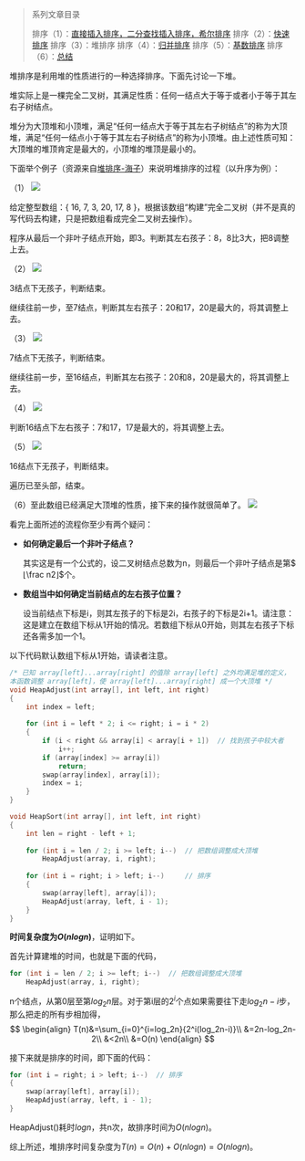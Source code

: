 > 系列文章目录
>
> 排序（1）：[直接插入排序，二分查找插入排序，希尔排序](https://subetter.com/articles/2018/05/insert-sort.html)
> 排序（2）：[快速排序](https://subetter.com/articles/2018/06/quick-sort.html)
> 排序（3）：堆排序
> 排序（4）：[归并排序](https://subetter.com/articles/2018/06/merge-sort.html)
> 排序（5）：[基数排序](https://subetter.com/articles/2018/06/radix-sort.html)
> 排序（6）：[总结](https://subetter.com/articles/2018/06/sort-summary.html)

堆排序是利用堆的性质进行的一种选择排序。下面先讨论一下堆。

堆实际上是一棵完全二叉树，其满足性质：任何一结点大于等于或者小于等于其左右子树结点。

堆分为大顶堆和小顶堆，满足“任何一结点大于等于其左右子树结点”的称为大顶堆，满足“任何一结点小于等于其左右子树结点”的称为小顶堆。由上述性质可知：大顶堆的堆顶肯定是最大的，小顶堆的堆顶是最小的。

下面举个例子（资源来自[堆排序-海子](http://www.cnblogs.com/dolphin0520/archive/2011/10/06/2199741.html)）来说明堆排序的过程（以升序为例）：

（1）
![](https://subetter.com/images/figures/20180607_01.jpg)

给定整型数组：{ 16, 7, 3, 20, 17, 8 }，根据该数组“构建”完全二叉树（并不是真的写代码去构建，只是把数组看成完全二叉树去操作）。

程序从最后一个非叶子结点开始，即3。判断其左右孩子：8，8比3大，把8调整上去。

（2）
![](https://subetter.com/images/figures/20180607_02.jpg)

3结点下无孩子，判断结束。

继续往前一步，至7结点，判断其左右孩子：20和17，20是最大的，将其调整上去。

（3）
![](https://subetter.com/images/figures/20180607_03.jpg)

7结点下无孩子，判断结束。

继续往前一步，至16结点，判断其左右孩子：20和8，20是最大的，将其调整上去。

（4）
![](https://subetter.com/images/figures/20180607_04.jpg)

判断16结点下左右孩子：7和17，17是最大的，将其调整上去。

（5）
![](https://subetter.com/images/figures/20180607_05.jpg)

16结点下无孩子，判断结束。

遍历已至头部，结束。

（6）至此数组已经满足大顶堆的性质，接下来的操作就很简单了。
![](https://subetter.com/images/figures/20180607_06.jpg)

看完上面所述的流程你至少有两个疑问：
* **如何确定最后一个非叶子结点？**

  其实这是有一个公式的，设二叉树结点总数为n，则最后一个非叶子结点是第$⌊\frac n2⌋$个。

* **数组当中如何确定当前结点的左右孩子位置？**

  设当前结点下标是i，则其左孩子的下标是2i，右孩子的下标是2i+1。请注意：这是建立在数组下标从1开始的情况。若数组下标从0开始，则其左右孩子下标还各需多加一个1。

以下代码默认数组下标从1开始，请读者注意。


```c++
/* 已知 array[left]...array[right] 的值除 array[left] 之外均满足堆的定义，
本函数调整 array[left]，使 array[left]...array[right] 成一个大顶堆 */
void HeapAdjust(int array[], int left, int right)
{
	int index = left;
  
	for (int i = left * 2; i <= right; i = i * 2)
	{
		if (i < right && array[i] < array[i + 1])  // 找到孩子中较大者
			i++;
		if (array[index] >= array[i])
			return;
		swap(array[index], array[i]);
		index = i;
	}
}

void HeapSort(int array[], int left, int right)
{
	int len = right - left + 1;
  
	for (int i = len / 2; i >= left; i--)  // 把数组调整成大顶堆
		HeapAdjust(array, i, right);
  
	for (int i = right; i > left; i--)     // 排序
	{
		swap(array[left], array[i]);
		HeapAdjust(array, left, i - 1);
	}
}
```
**时间复杂度为$O(nlogn)$**，证明如下。

首先计算建堆的时间，也就是下面的代码，

```c++
for (int i = len / 2; i >= left; i--)  // 把数组调整成大顶堆
    HeapAdjust(array, i, right);
```

n个结点，从第0层至第$log_2n$层。对于第i层的$2^i$个点如果需要往下走$log_2n-i$步，那么把走的所有步相加得，
$$
\begin{align}
T(n)&=\sum_{i=0}^{i=log_2n}{2^i(log_2n-i)}\\
&=2n-log_2n-2\\
&<2n\\
&=O(n)
\end{align}
$$

接下来就是排序的时间，即下面的代码：
```c++
for (int i = right; i > left; i--)  // 排序
{
    swap(array[left], array[i]);
    HeapAdjust(array, left, i - 1);
}
```
HeapAdjust()耗时$logn$，共n次，故排序时间为$O(nlogn)$。

综上所述，堆排序时间复杂度为$T(n)=O(n)+O(nlogn)=O(nlogn)$。
